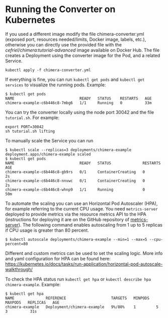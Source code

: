 # Running the Converter on Kubernetes

If you used a different image modify the file chimera-converter.yml (exposed port, resources needed/limits, Docker image, labels, etc.), otherwise you can directly use the provided file with the  _cefriel/chimera:tutorial-advanced_ image available on Docker Hub. The file creates a Deployment using the converter image for the Pod, and a related Service.
```
kubectl apply -f chimera-converter.yml
```
If everything is fine, you can run `kubectl get pods` and `kubectl get services` to visualize the running pods. Example:
```
$ kubectl get pods
NAME                             READY   STATUS    RESTARTS   AGE
chimera-example-c6b446c8-7mbg6   1/1     Running   0          33m
```
You can try the converter locally using the node port 30042 and the file `tutorial.sh`. For example:
```
export PORT=30042
sh tutorial.sh lifting
```
To manually scale the Service you can run
```
$ kubectl scale --replicas=3 deployments/chimera-example
deployment.apps/chimera-example scaled
$ kubectl get pods
NAME                             READY   STATUS              RESTARTS   AGE
chimera-example-c6b446c8-gb9rs   0/1     ContainerCreating   0          2s
chimera-example-c6b446c8-nnvwc   0/1     ContainerCreating   0          2s
chimera-example-c6b446c8-whnp9   1/1     Running             0          50m
```
To automate the scaling you can use an Horizontal Pod Autoscaler (HPA), for example referring to the current CPU usage. You need `metrics-server` deployed to provide metrics via the resource metrics API to the HPA (instructions for deploying it are on the GitHub repository of [metrics-server](https://github.com/kubernetes-incubator/metrics-server/)). The following command enables autoscaling from 1 up to 5 replicas if CPU usage is greater than 80 percent.
```
$ kubectl autoscale deployments/chimera-example --min=1 --max=5 --cpu-percent=80
```
Different and custom metrics can be used to set the scaling logic. More info and yaml configuration for HPA can be found here: https://kubernetes.io/docs/tasks/run-application/horizontal-pod-autoscale-walkthrough/ 

To check the HPA status run `kubectl get hpa` or `kubectl describe hpa chimera-example`. Example:
```
$ kubectl get hpa
NAME              REFERENCE                    TARGETS   MINPODS   MAXPODS   REPLICAS   AGE
chimera-example   Deployment/chimera-example   9%/80%    1         5         3          31s
```
